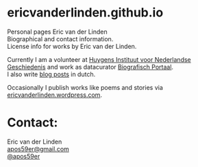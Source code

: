 # ericvanderlinden.github.io
Personal pages Eric van der Linden  
Biographical and contact information.  
License info for works by Eric van der Linden.  

Currently I am a volunteer at [Huygens Instituut voor Nederlandse Geschiedenis](https://www.huygens.knaw.nl/) and work as datacurator [Biografisch Portaal](http://www.biografischportaal.nl/).  
I also write [blog posts](http://www.biografischportaal.nl/blog) in dutch.  

Occasionally I publish works like poems and stories via [ericvanderlinden.wordpress.com](https://ericvanderlinden.wordpress.com/).

# Contact:
Eric van der Linden  
<apos59er@gmail.com>  
[@apos59er](https://twitter.com/apos59er)

